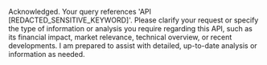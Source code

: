 Acknowledged. Your query references 'API [REDACTED_SENSITIVE_KEYWORD]'. Please clarify your request or specify the type of information or analysis you require regarding this API, such as its financial impact, market relevance, technical overview, or recent developments. I am prepared to assist with detailed, up-to-date analysis or information as needed.